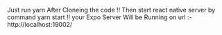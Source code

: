 Just run yarn After Cloneing the code !!
Then start react native server by command yarn start !!
your Expo Server Will be Running on url :- http://localhost:19002/